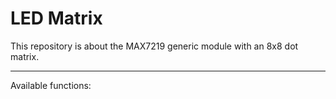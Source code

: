 # LED Matrix

This repository is about the MAX7219 generic module with an 8x8 dot matrix.

---

Available functions:
